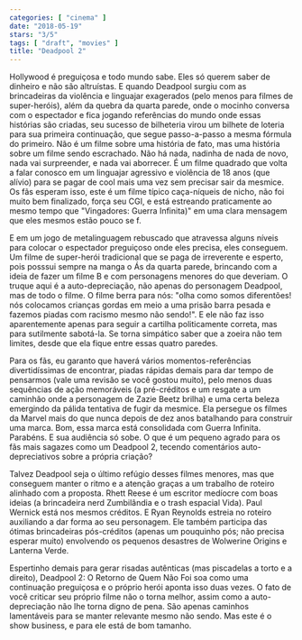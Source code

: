 ```yaml
---
categories: [ "cinema" ]
date: "2018-05-19"
stars: "3/5"
tags: [ "draft", "movies" ]
title: "Deadpool 2"
---
```

Hollywood é preguiçosa e todo mundo sabe. Eles só querem saber
de dinheiro e não são altruístas. E quando Deadpool surgiu com
as brincadeiras da violência e linguajar exagerados (pelo menos para
filmes de super-heróis), além da quebra da quarta parede, onde o mocinho
conversa com o espectador e fica jogando referências do mundo onde essas
histórias são criadas, seu sucesso de bilheteria virou um bilhete
de loteria para sua primeira continuação, que segue passo-a-passo
a mesma fórmula do primeiro. Não é um filme sobre uma história de
fato, mas uma história sobre um filme sendo escrachado. Não há nada,
nadinha de nada de novo, nada vai surpreender, e nada vai aborrecer. É
um filme quadrado que volta a falar conosco em um linguajar agressivo e
violência de 18 anos (que alívio) para se pagar de cool mais uma vez sem
precisar sair da mesmice. Os fãs esperam isso, este é um filme típico
caça-níqueis de nicho, não foi muito bem finalizado, força seu CGI,
e está estreando praticamente ao mesmo tempo que "Vingadores: Guerra
Infinita)" em uma clara mensagem que eles mesmos estão pouco se f.

E em um jogo de metalinguagem rebuscado que atravessa alguns níveis para
colocar o espectador preguiçoso onde eles precisa, eles conseguem. Um
filme de super-herói tradicional que se paga de irreverente e esperto,
pois posssui sempre na manga o Ás da quarta parede, brincando com a ideia
de fazer um filme B e com personagens menores do que deveriam. O truque
aqui é a auto-depreciação, não apenas do personagem Deadpool, mas de
todo o filme. O filme berra para nós: "olha como somos diferentões! nós
colocamos crianças gordas em meio a uma prisão barra pesada e fazemos
piadas com racismo mesmo não sendo!". E ele não faz isso aparentemente
apenas para seguir a cartilha politicamente correta, mas para sutilmente
sabotá-la. Se torna simpático saber que a zoeira não tem limites,
desde que ela fique entre essas quatro paredes.

Para os fãs, eu garanto que haverá vários momentos-referências
divertidíssimas de encontrar, piadas rápidas demais para dar tempo de
pensarmos (vale uma revisão se você gostou muito), pelo menos duas
sequências de ação memoráveis (a pré-créditos e um resgate a um
caminhão onde a personagem de Zazie Beetz brilha) e uma certa beleza
emergindo da pálida tentativa de fugir da mesmice. Ela persegue os
filmes da Marvel mais do que nunca depois de dez anos batalhando para
construir uma marca. Bom, essa marca está consolidada com Guerra
Infinita. Parabéns. E sua audiência só sobe. O que é um pequeno
agrado para os fãs mais sagazes como um Deadpool 2, tecendo comentários
auto-depreciativos sobre a própria criação?

Talvez Deadpool seja o último refúgio desses filmes menores, mas que
conseguem manter o ritmo e a atenção graças a um trabalho de roteiro
alinhado com a proposta. Rhett Reese é um escritor medíocre com boas
ideias (a brincadeira nerd Zumbilândia e o trash espacial Vida). Paul
Wernick está nos mesmos créditos. E Ryan Reynolds estreia no roteiro
auxiliando a dar forma ao seu personagem. Ele também participa das
ótimas brincadeiras pós-créditos (apenas um pouquinho pós; não
precisa esperar muito) envolvendo os pequenos desastres de Wolwerine
Origins e Lanterna Verde.

Espertinho demais para gerar risadas autênticas (mas piscadelas a
torto e a direito), Deadpool 2: O Retorno de Quem Não Foi soa como uma
continuação preguiçosa e o próprio herói aponta isso duas vezes. O
fato de você criticar seu próprio filme não o torna melhor, assim como
a auto-depreciação não lhe torna digno de pena. São apenas caminhos
lamentáveis para se manter relevante mesmo não sendo. Mas este é o
show business, e para ele está de bom tamanho.

